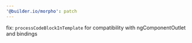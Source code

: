 ```yaml
---
'@builder.io/morpho': patch
---
```


fix: `processCodeBlockInTemplate` for compatibility with ngComponentOutlet and bindings

